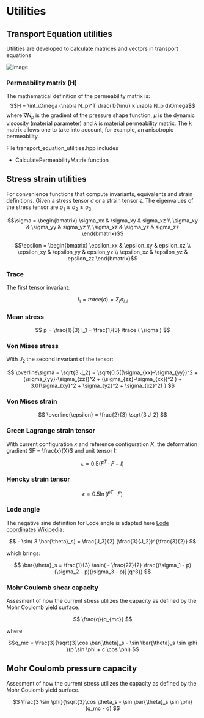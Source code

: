 # Utilities


## Transport Equation utilities

Utilities are developed to calculate matrices and vectors in transport equations

![Image](https://github.com/KratosMultiphysics/Kratos/assets/56549273/296486b0-9e5e-408f-9839-aef8d8c7e720)


### Permeability matrix (H)

The mathematical definition of the permeability matrix is:
$$H = \int_\Omega (\nabla N_p)^T \frac{1}{\mu} k \nabla N_p d\Omega$$
where $\nabla N_p$ is the gradient of the pressure shape function, $\mu$ is the dynamic viscosity (material parameter) and $k$ is material permeability matrix. The k matrix allows one to take into account, for example, an anisotropic permeability. 

File transport_equation_utilities.hpp includes 

-  CalculatePermeabilityMatrix function

## Stress strain utilities

For convenience functions that compute invariants, equivalents and strain definitions.
Given a stress tensor $\sigma$ or a strain tensor $\epsilon$. The eigenvalues of the stress tensor are $\sigma_1 \le \sigma_2 \le \sigma_3$

$$\sigma = \begin{bmatrix} \sigma_xx & \sigma_xy & sigma_xz \\
                           \sigma_xy & \sigma_yy & sigma_yz \\
                           \sigma_xz & \sigma_yz & sigma_zz  \end{bmatrix}$$

$$\epsilon = \begin{bmatrix} \epsilon_xx & \epsilon_xy & epsilon_xz \\
                             \epsilon_xy & \epsilon_yy & epsilon_yz \\
                             \epsilon_xz & \epsilon_yz & epsilon_zz  \end{bmatrix}$$

### Trace

The first tensor invariant:

$$ I_1 = trace(\sigma) = \Sigma_i \sigma_{i,i} $$

### Mean stress

$$ p = \frac{1}{3} I_1 = \frac{1}{3} \trace ( \sigma ) $$

### Von Mises stress

With $J_2$ the second invariant of the tensor:

$$ \overline\sigma = \sqrt{3 J_2} = \sqrt{0.5((\sigma_{xx}-\sigma_{yy})^2 +
                                 (\sigma_{yy}-\sigma_{zz})^2 +
                                 (\sigma_{zz}-\sigma_{xx})^2 ) +
                            3.0(\sigma_{xy}^2 + \sigma_{yz}^2 + \sigma_{xz}^2) } $$

### Von Mises strain

$$ \overline{\epsilon} = \frac{2}{3} \sqrt{3 J_2} $$

### Green Lagrange strain tensor

With current configuration $x$ and reference configuration $X$, the deformation gradient $F = \frac{x}{X}$ and unit tensor I:

$$ \epsilon = 0.5 ( F^T \cdot F - I ) $$

### Hencky strain tensor

$$\epsilon = 0.5 \ln ( F^T \cdot F )$$

### Lode angle

The negative sine definition for Lode angle is adapted here [Lode coordinates Wikipedia](https://en.wikipedia.org/wiki/Lode_coordinates):

$$ - \sin( 3 \bar{\theta}_s) = \frac{J_3}{2} (\frac{3}{J_2})^{\frac{3}{2}} $$

which brings:

$$ \bar{\theta}_s = \frac{1}{3} \asin( - \frac{27}{2} \frac{(\sigma_1 - p)(\sigma_2 - p)(\sigma_3 - p)}{q^3}) $$

### Mohr Coulomb shear capacity

Assesment of how the current stress utilizes the capacity as defined by the Mohr Coulomb yield surface.

$$ \frac{q}{q_{mc}} $$

where 

$$q_mc = \frac{3}{\sqrt{3}\cos \bar{\theta}_s - \sin \bar{\theta}_s \sin \phi }(p \sin \phi + c \cos \phi) $$

## Mohr Coulomb pressure capacity

Assesment of how the current stress utilizes the capacity as defined by the Mohr Coulomb yield surface.

$$ \frac{3 \sin \phi}{\sqrt{3}\cos \theta_s - \sin \bar{\theta}_s \sin \phi} (q_mc - q) $$

